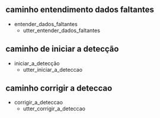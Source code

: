## caminho entendimento dados faltantes
* entender_dados_faltantes
    - utter_entender_dados_faltantes

## caminho de iniciar a detecção
* iniciar_a_detecção
    - utter_iniciar_a_deteccao

## caminho corrigir a deteccao
* corrigir_a_deteccao
    - utter_corrigir_a_deteccao


